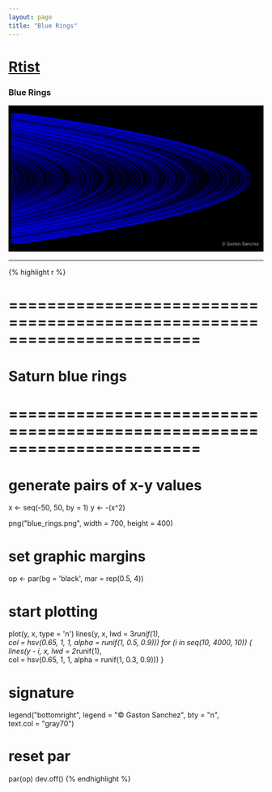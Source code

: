 ```yaml
---
layout: page
title: "Blue Rings"
---
```


# [Rtist](/) 

### Blue Rings 

![Blue Rings](../images/blue_rings.png) 

-----

{% highlight r %} 
# ======================================================================== 
# Saturn blue rings 
# ======================================================================== 
# generate pairs of x-y values 
x <- seq(-50, 50, by = 1) 
y <- -(x^2) 
 
 
png("blue_rings.png", width = 700, height = 400) 
# set graphic margins 
op <- par(bg = 'black', mar = rep(0.5, 4)) 
# start plotting 
plot(y, x, type = 'n') 
lines(y, x, lwd = 3*runif(1),  
      col = hsv(0.65, 1, 1, alpha = runif(1, 0.5, 0.9))) 
for (i in seq(10, 4000, 10)) 
{ 
  lines(y - i, x, lwd = 2*runif(1),  
        col = hsv(0.65, 1, 1, alpha = runif(1, 0.3, 0.9))) 
} 
# signature 
legend("bottomright", legend = "© Gaston Sanchez", bty = "n",  
       text.col = "gray70") 
# reset par 
par(op) 
dev.off() 
{% endhighlight %} 
